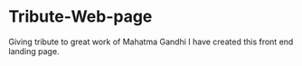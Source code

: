 # Tribute-Web-page
Giving tribute to great work of Mahatma Gandhi I have created this front end landing page.
